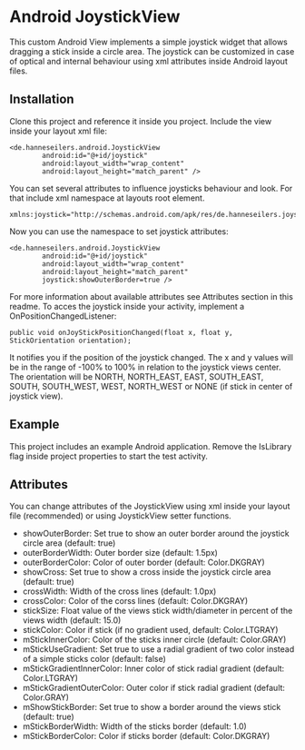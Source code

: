 # Android JoystickView
This custom Android View implements a simple joystick widget that allows dragging a stick inside a circle area. The joystick can be customized in case of optical and internal behaviour using xml attributes inside Android layout files.

Installation
------------
Clone this project and reference it inside you project. Include the view inside your layout xml file:

    <de.hanneseilers.android.JoystickView
            android:id="@+id/joystick"
            android:layout_width="wrap_content"
            android:layout_height="match_parent" />

You can set several attributes to influence joysticks behaviour and look. For that include xml namespace at layouts root element.

    xmlns:joystick="http://schemas.android.com/apk/res/de.hanneseilers.joystick"

Now you can use the namespace to set joystick attributes:

    <de.hanneseilers.android.JoystickView
            android:id="@+id/joystick"
            android:layout_width="wrap_content"
            android:layout_height="match_parent"
            joystick:showOuterBorder=true />

For more information about available attributes see Attributes section in this readme.
To acces the joystick inside your activity, implement a OnPositionChangedListener:

    public void onJoyStickPositionChanged(float x, float y, StickOrientation orientation);

It notifies you if the position of the joystick changed. The x and y values will be in the range of -100% to 100% in relation to the joystick views center. The orientation will be NORTH, NORTH_EAST, EAST, SOUTH_EAST, SOUTH, SOUTH_WEST, WEST, NORTH_WEST or NONE (if stick in center of joystick view).

Example
-------
This project includes an example Android application. Remove the IsLibrary flag inside project properties to start the test activity.

Attributes
----------
You can change attributes of the JoystickView using xml inside your layout file (recommended) or using JoystickView setter functions.

* showOuterBorder: Set true to show an outer border around the joystick circle area (default: true)
* outerBorderWidth: Outer border size (default: 1.5px)
* outerBorderColor: Color of outer border (default: Color.DKGRAY)
* showCross: Set true to show a cross inside the joystick circle area (default: true)
* crossWidth: Width of the cross lines (default: 1.0px)
* crossColor: Color of the corss lines (default: Color.DKGRAY)
* stickSize: Float value of the views stick width/diameter in percent of the views width (default: 15.0)
* stickColor: Color if stick (if no gradient used, default: Color.LTGRAY)
* mStickInnerColor: Color of the sticks inner circle (default: Color.GRAY)
* mStickUseGradient: Set true to use a radial gradient of two color instead of a simple sticks color (default: false)
* mStickGradientInnerColor: Inner color of stick radial gradient (default: Color.LTGRAY)
* mStickGradientOuterColor: Outer color if stick radial gradient (default: Color.GRAY)
* mShowStickBorder: Set true to show a border around the views stick (default: true)
* mStickBorderWidth: Width of the sticks border (default: 1.0)
* mStickBorderColor: Color if sticks border (default: Color.DKGRAY)
